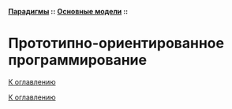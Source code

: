 **[Парадигмы](../../README.md#paradigms-models) ::** 
**[Основные модели](../../README.md#paradigms-models) ::**
# Прототипно-ориентированное программирование

<!--

-->

[К оглавлению](../../README.md#paradigms-models)



[К оглавлению](../../README.md#paradigms-models)
